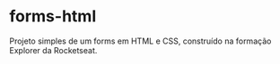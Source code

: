 # forms-html
Projeto simples de um forms em HTML e CSS, construído na formação Explorer da Rocketseat.
